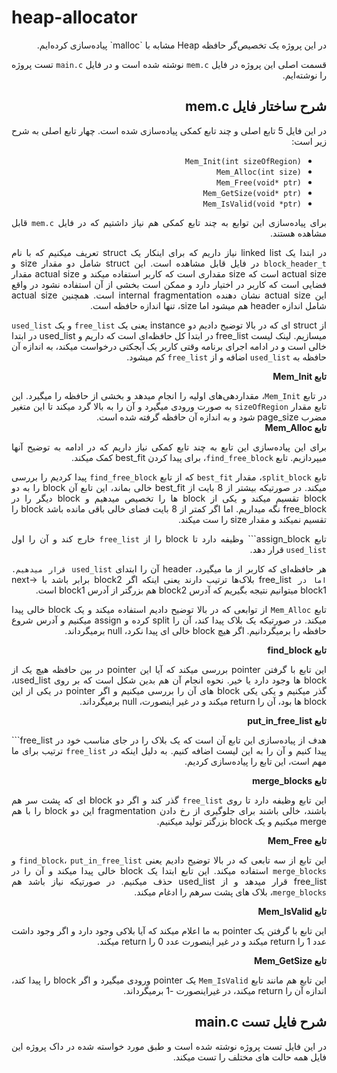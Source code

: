 # heap-allocator

<div dir="rtl" align="justify">
 در این پروژه یک تخصیص‌گر حافظه Heap مشابه با `malloc` پیاده‌سازی کرده‌ایم.
  
  قسمت اصلی این پروژه در فایل `mem.c` نوشته شده است و در فایل `main.c` تست پروژه را نوشته‌ایم.
  
  <h2> شرح ساختار فایل mem.c </h2>
  
  در این فایل 5 تابع اصلی و چند تابع کمکی پیاده‌سازی شده است. چهار تابع اصلی به شرح زیر است:
  
  * `Mem_Init(int sizeOfRegion)`
  * `Mem_Alloc(int size)`
  * `Mem_Free(void* ptr)`
  * `Mem_GetSize(void* ptr)`
  * `Mem_IsValid(void *ptr)`
  
  برای پیاده‌سازی این توابع به چند تابع کمکی هم نیاز داشتیم که در فایل `mem.c` قابل مشاهده هستند.
  
  در ابتدا یک linked list نیاز داریم که برای اینکار یک struct تعریف میکنیم که با نام `block_header_t` در فایل قابل مشاهده است.
  این struct شامل دو مقدار size و actual size است که size مقداری است که کاربر استفاده میکند و actual size مقدار فضایی است که کاربر در اختیار دارد و ممکن است
  بخشی از آن استفاده نشود در واقع این actual size نشان دهنده internal fragmentation است.
  همچنین actual size شامل اندازه header هم میشود اما size، تنها اندازه حافظه است.
  
  از struct ای که در بالا توضیح دادیم دو instance یعنی یک `free_list` و یک `used_list` میسازیم.
  لینک لیست free_list در ابتدا کل حافظه‌ای است که داریم و used_list در ابتدا خالی است و در ادامه اجرای برنامه وقتی کاربر یک آبجکتی درخواست میکند، به اندازه آن
  حافظه به `used_list` اضافه و از `free_list` کم میشود.
  
  <b> تابع Mem_Init </b>

  در تابع `Mem_Init`، مقداردهی‌های اولیه را انجام میدهد و بخشی از حافظه را میگیرد.
این تابع مقدار `sizeOfRegion` به صورت ورودی میگیرد و آن را به بالا گرد میکند تا این متغیر مضرب page_size شود و به اندازه آن حافظه گرفته شده است.  
  <b>تابع Mem_Alloc </b>
  
  برای این پیاده‌سازی این تابع به چند تابع کمکی نیاز داریم که در ادامه به توضیح آنها میپردازیم. تابع `find_free_block`، برای پیدا کردن best_fit کمک میکند.
  
  تابع `split_block`، مقدار `best_fit` که از تابع `find_free_block` پیدا کردیم را بررسی میکند.
  در صورتیکه بیشتر از 8 بایت از best_fit خالی بماند، این تابع آن block را به دو block تقسیم میکند و یکی از block ها را تخصیص میدهیم و block دیگر 
  را در free_block نگه میداریم. اما اگر کمتر از 8 بایت فضای خالی باقی مانده باشد block را تقسیم نمیکند و مقدار size را ست میکند.
  
  تابع assign_block``` وظیفه دارد تا block را از `free_list` خارج کند و آن را اول `used_list` قرار دهد.
  
  هر حافظه‌ای که کاربر از ما میگیرد، header آن را ابتدای ``used_list قرار میدهیم. اما در ``free_list بلاک‌ها ترتیب دارند یعنی اینکه اگر block2 برابر باشد با next-> block1
  میتوانیم نتیجه بگیریم که آدرس block2 هم بزرگتر از آدرس block1 است.
  
  تابع `Mem_Alloc` از توابعی که در بالا توضیح دادیم استفاده میکند و یک block خالی پیدا میکند. در صورتیکه یک بلاک پیدا کند، آن را split کرده و assign میکنیم
  و آدرس شروع حافظه را برمیگردانیم. اگر هیچ block خالی ای پیدا نکرد، null برمیگرداند.
  
  <b>تابع find_block</b>
  
  این تابع با گرفتن pointer بررسی میکند که آیا این pointer در بین حافظه هیچ یک از block ها وجود دارد یا خیر. نحوه انجام آن هم بدین شکل است که بر روی used_list، گذر
  میکنیم و یکی یکی block های آن را بررسی میکنیم و اگر pointer در یکی از این block ها بود، آن را return میکند و در غیر اینصورت، null برمیگرداند.
  
  <b>تابع put_in_free_list</b>
  
  هدف از پیاده‌سازی این تابع آن است که یک بلاک را در جای مناسب خود در free_list``` پیدا کنیم و آن را به این لیست اضافه کنیم. به دلیل اینکه در `free_list` ترتیب برای
  ما مهم است، این تابع را پیاده‌سازی کردیم.
  
  <b>تابع merge_blocks</b>
  
  این تابع وظیفه دارد تا روی `free_list` گذر کند و اگر دو block ای که پشت سر هم باشند، خالی باشند برای جلوگیری از رخ دادن fragmentation
  این دو block را با هم merge میکنیم و یک block بزرگتر تولید میکنیم.
  
  <b>تابع Mem_Free </b>
  
  این تابع از سه تابعی که در بالا توضیح دادیم یعنی `find_block`، `put_in_free_list` و `merge_blocks` استفاده میکند. این تابع ابتدا یک block خالی پیدا میکند و آن
  را در free_list قرار میدهد و از used_list حذف میکنیم. در صورتیکه نیاز باشد هم `merge_blocks`، بلاک های پشت سرهم را ادغام میکند.
  
  <b>تابع Mem_IsValid</b>
  
  این تابع با گرفتن یک pointer به ما اعلام میکند که آیا بلاکی وجود دارد و اگر وجود داشت عدد 1 را return میکند و در غیر اینصورت عدد 0 را return میکند.
  
  <b>تابع Mem_GetSize </b>
  
  این تابع هم مانند تابع `Mem_IsValid` یک pointer ورودی میگیرد و اگر block را پیدا کند، اندازه آن را return میکند، در غیراینصورت -1 برمیگرداند.
  

  <h2> شرح فایل تست main.c </h2>

در این فایل تست پروژه نوشته شده است و طبق مورد خواسته شده در داک پروژه این فایل همه حالت های مختلف را تست میکند.
</div>
  
